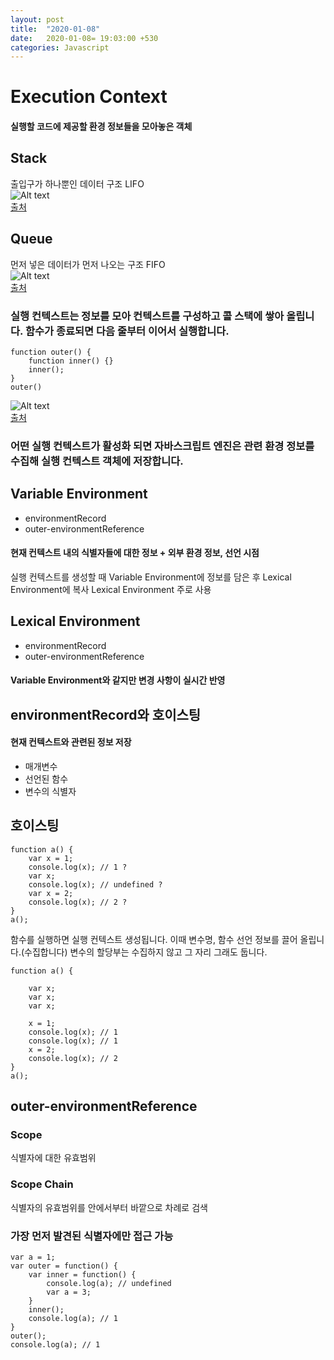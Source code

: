 ```yaml
---
layout: post
title:  "2020-01-08"
date:   2020-01-08= 19:03:00 +530
categories: Javascript
---
```


# Execution Context    

#### 실행할 코드에 제공할 환경 정보들을 모아놓은 객체

## Stack
출입구가 하나뿐인 데이터 구조   LIFO   
![Alt text](../../../../img/stack.png)    
[출처](https://velog.io/@kimkevin90/Java-script%EB%A5%BC-%EC%9D%B4%EC%9A%A9%ED%95%9C-Stack-%EA%B5%AC%ED%98%84)     

## Queue    
먼저 넣은 데이터가 먼저 나오는 구조   FIFO   
![Alt text](../../../../img/queue.png)    
[출처](https://www.programiz.com/dsa/queue)   

### 실행 컨텍스트는 정보를 모아 컨텍스트를 구성하고 콜 스택에 쌓아 올립니다. 함수가 종료되면 다음 줄부터 이어서 실행합니다.
```
function outer() {
    function inner() {} 
    inner();
}
outer()
```
![Alt text](../../../../img/callstack.png)   
[출처](https://velog.io/@modolee/core-javascript-02)   

### 어떤 실행 컨텍스트가 활성화 되면 자바스크립트 엔진은 관련 환경 정보를 수집해 실행 컨텍스트 객체에 저장합니다.

## Variable Environment   
   + environmentRecord   
   + outer-environmentReference   

#### 현재 컨텍스트 내의 식별자들에 대한 정보 + 외부 환경 정보, 선언 시점   
실행 컨텍스트를 생성할 때 Variable Environment에 정보를 담은 후 Lexical Environment에 복사 Lexical Environment 주로 사용


## Lexical Environment  
   + environmentRecord   
   + outer-environmentReference   

#### Variable Environment와 같지만 변경 사항이 실시간 반영

## environmentRecord와 호이스팅
#### 현재 컨텍스트와 관련된 정보 저장
   + 매개변수   
   + 선언된 함수   
   + 변수의 식별자   

## 호이스팅
```   
function a() {
    var x = 1;
    console.log(x); // 1 ? 
    var x;
    console.log(x); // undefined ?
    var x = 2;
    console.log(x); // 2 ?
}
a();
```   
함수를 실행하면 실행 컨텍스트 생성됩니다. 이때 변수명, 함수 선언 정보를 끌어 올립니다.(수집합니다) 변수의 할당부는 수집하지 않고 그 자리 그래도 둡니다.   
```
function a() {

    var x;
    var x;
    var x;

    x = 1;
    console.log(x); // 1
    console.log(x); // 1
    x = 2;
    console.log(x); // 2 
}
a();
```
## outer-environmentReference   
### Scope   
식별자에 대한 유효범위   
### Scope Chain
식별자의 유효범위를 안에서부터 바깥으로 차례로 검색   
### 가장 먼저 발견된 식별자에만 접근 가능
```
var a = 1;
var outer = function() {
    var inner = function() {
        console.log(a); // undefined
        var a = 3;
    }
    inner();
    console.log(a); // 1
}
outer();
console.log(a); // 1
```